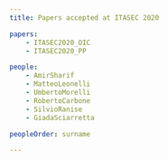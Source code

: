 ```yaml
---
title: Papers accepted at ITASEC 2020

papers:
    - ITASEC2020_OIC      
    - ITASEC2020_PP

people:
    - AmirSharif
    - MatteoLeonelli
    - UmbertoMorelli
    - RobertoCarbone
    - SilvioRanise
    - GiadaSciarretta

peopleOrder: surname

---
```

